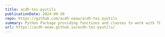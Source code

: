 ```yaml
---
title: acdh-tei-pyutils
publicationDate: 2024-09-26
repo: https://github.com/acdh-oeaw/acdh-tei-pyutils
summary: Python Package providing functions and classes to work with TEI/XML Documents.
url: https://acdh-oeaw.github.io/acdh-tei-pyutils/
---
```

